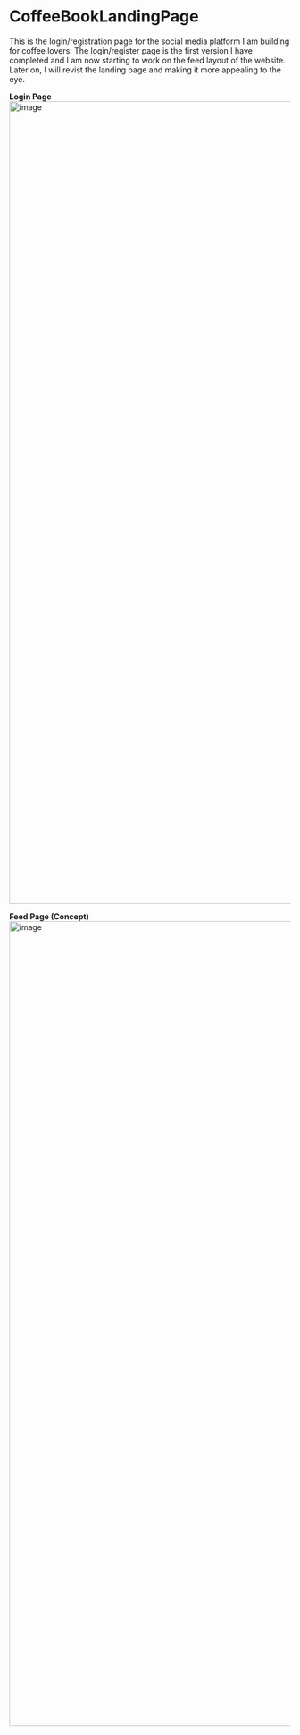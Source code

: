 # CoffeeBookLandingPage
This is the login/registration page for the social media platform I am building for coffee lovers. The login/register page is the first version I have completed and I am now starting to work on the feed layout of the website. Later on, I will revist the landing page and making it more appealing to the eye.

**Login Page**
<img width="1436" alt="image" src="https://github.com/dkaul09/CoffeeBookLandingPage/assets/111927365/17fc7ce1-fb5d-431b-83c5-c8819b12fbda">


**Feed Page (Concept)** 
<img width="1440" alt="image" src="https://github.com/dkaul09/CoffeeBookLandingPage/assets/111927365/81513db4-0b66-40e2-93fa-cd6582e253e3">


